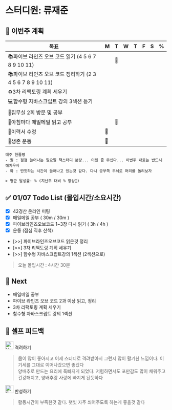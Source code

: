 # 스터디원: 류재준

## 🚀 이번주 계획

| 목표                            | M   | T   | W   | T   | F   | S   | %   |
| ------------------------------- | --- | --- | --- | --- | --- | --- | --- |
| 📚파이브 라인즈 오브 코드 읽기 (4 5 6 7 8 9 10 11)               |  | 🌠 |  |  |  |   |   |
| 📚파이브 라인즈 오브 코드 정리하기 (2 3 4 5 6 7 8 9 10 11)               |   |  |  |  |  |     |   |
| ♻️3차 리팩토링 계획 세우기             |   |   |     |   |   |   |   |
| 💻함수형 자바스크립트 강의 3섹션 듣기             |   |   |     |   |   |   |   |
| 📌집무실 2회 방문 및 공부 |  |  |  |   |  |  |   |
| 📰아침마다 매일메일 읽고 공부 |  | 🌠 |  |   |  |  |   |
| 🔨이력서 수정 | 🌠 |  |  |   |  |  |   |
| 💪생존 운동            | 🌠  |   |   |   |   |  |   |

```text
매주 한줄평
- 월 : 점점 늘어나는 일요일 책스터디 분량... 이젠 좀 무섭다... 이번주 내로는 반드시 해치우자
- 화 : 딴짓하는 시간이 늘어나고 있는것 같다. 다시 공부쪽 두뇌로 머리를 돌려보자

> 평균 달성률: % (지난주 대비 % 향상🎉)
```

## ✅ 01/07 Todo List (몰입시간/소요시간)
- [x] 42경산 온라인 미팅 
- [x] 매일메일 공부 ( 30m / 30m )
- [x] 파이브라인즈오브코드 1~3장 다시 읽기 ( 3h / 4h )
- [x] 운동 (점심 직후 산책)
- [>>] 파이브라인즈오브코드 읽은것 정리
- [>>] 3차 리팩토링 계획 세우기
- [>>] 함수형 자바스크립트강의 1섹션 (2섹션으로)
> 오늘 몰입시간 : 4시간 30분

## 🌱 Next
- 매일메일 공부
- 파이브 라인즈 오브 코드 2과 이상 읽고, 정리
- 3차 리팩토링 계획 세우기
- 함수형 자바스크립트 강의 1섹션


## 🎉 셀프 피드백

<img src="https://raw.githubusercontent.com/Tarikul-Islam-Anik/Animated-Fluent-Emojis/master/Emojis/Smilies/Hugging%20Face.png" alt="Hugging Face" width="25" height="25"> 격려하기</img>

> 몸이 많이 좋아지고 어제 스터디로 격려받아서 그런지 많이 활기찬 느낌이다. 이 기세를 그대로 이어나갔으면 좋겠다<br>
> 양배추로 만드는 요리에 푹빠지게 되었다. 저렴하면서도 포만감도 많이 채워주고 건강해지고, 양배추랑 사랑에 빠지게 된듯하다

<img src="https://raw.githubusercontent.com/Tarikul-Islam-Anik/Animated-Fluent-Emojis/master/Emojis/Smilies/Face%20with%20Monocle.png" alt="Face with Monocle" width="25" height="25"> 반성하기</img>

> 활동시간이 부족한것 같다. 햇빛 자주 쐬어주도록 하는게 좋을것 같다 <br>
